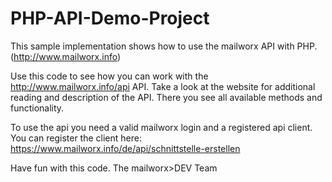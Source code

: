# PHP-API-Demo-Project
This sample implementation shows how to use the mailworx API with PHP. (http://www.mailworx.info)

Use this code to see how you can work with the http://www.mailworx.info/api API.
Take a look at the website for additional reading and description of the API. There you see all available methods and functionality.

To use the api you need a valid mailworx login and a registered api client. You can register the client here: https://www.mailworx.info/de/api/schnittstelle-erstellen

Have fun with this code.
The mailworx>DEV Team
